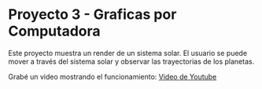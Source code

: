# Proyecto 3 - Graficas por Computadora

Este proyecto muestra un render de un sistema solar. El usuario se puede mover a través del sistema solar y observar las trayectorias de los planetas.

Grabé un video mostrando el funcionamiento: [Video de Youtube](https://youtu.be/yUhKO7rvo5Q)